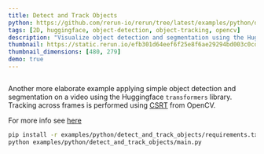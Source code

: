 ```yaml
---
title: Detect and Track Objects
python: https://github.com/rerun-io/rerun/tree/latest/examples/python/detect_and_track_objects/main.py
tags: [2D, huggingface, object-detection, object-tracking, opencv]
description: "Visualize object detection and segmentation using the Huggingface `transformers` library."
thumbnail: https://static.rerun.io/efb301d64eef6f25e8f6ae29294bd003c0cda3a7_detect_and_track_objects_480w.png
thumbnail_dimensions: [480, 279]
demo: true
---
```


<picture>
  <source media="(max-width: 480px)" srcset="https://static.rerun.io/efb301d64eef6f25e8f6ae29294bd003c0cda3a7_detect_and_track_objects_480w.png">
  <source media="(max-width: 768px)" srcset="https://static.rerun.io/a3df0cb3670a9f60fe0faf47ecec8d07433e1c0f_detect_and_track_objects_768w.png">
  <source media="(max-width: 1024px)" srcset="https://static.rerun.io/0f88a4c52aa3f3bafd42063208f10f070383380c_detect_and_track_objects_1024w.png">
  <source media="(max-width: 1200px)" srcset="https://static.rerun.io/b4b918d8247ba2bb43c51cd2141e1e21de990e51_detect_and_track_objects_1200w.png">
  <img src="https://static.rerun.io/59f5b97a8724f9037353409ab3d0b7cb47d1544b_detect_and_track_objects_full.png" alt="">
</picture>

Another more elaborate example applying simple object detection and segmentation on a video using the Huggingface `transformers` library. Tracking across frames is performed using [CSRT](https://arxiv.org/pdf/1611.08461.pdf) from OpenCV.

For more info see [here](https://huggingface.co/docs/transformers/index)

```bash
pip install -r examples/python/detect_and_track_objects/requirements.txt
python examples/python/detect_and_track_objects/main.py
```
